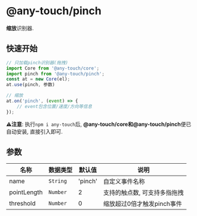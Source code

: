 # @any-touch/pinch
**缩放**识别器.

## 快速开始
```javascript
// 只加载pinch识别器(拖拽)
import Core from '@any-touch/core';
import pinch from '@any-touch/pinch';
const at = new Core(el);
at.use(pinch, 参数)

// 缩放
at.on('pinch', (event) => {
    // event包含位置/速度/方向等信息
});
```
**⚠️注意**: 执行`npm i any-touch`后, **@any-touch/core和@any-touch/pinch**便已自动安装, 直接引入即可.

## 参数
|名称|数据类型|默认值|说明|
|---|---|---|---|
|name|`String`|'pinch'|自定义事件名称|
|pointLength|`Number`|2|支持的触点数, 可支持多指拖拽|
|threshold| `Number`|0|缩放超过0倍才触发pinch事件|
